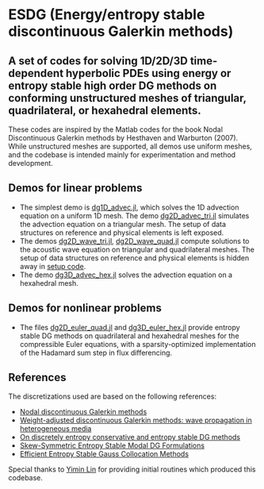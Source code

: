 # ESDG (Energy/entropy stable discontinuous Galerkin methods)
## A set of codes for solving 1D/2D/3D time-dependent hyperbolic PDEs using energy or entropy stable high order DG methods on conforming unstructured meshes of triangular, quadrilateral, or hexahedral elements.

These codes are inspired by the Matlab codes for the book Nodal Discontinuous Galerkin methods by Hesthaven and Warburton (2007).  While unstructured meshes are supported, all demos use uniform meshes, and the codebase is intended mainly for experimentation and method development.

## Demos for linear problems
- The simplest demo is [dg1D_advec.jl](https://github.com/jlchan/JuliaDG/blob/master/examples/dg1D_advec.jl), which solves the 1D advection equation on a uniform 1D mesh. The demo [dg2D_advec_tri.jl](https://github.com/jlchan/JuliaDG/blob/master/examples/dg2D_advec_tri.jl) simulates the advection equation on a triangular mesh. The setup of data structures on reference and physical elements is left exposed. 
- The demos [dg2D_wave_tri.jl](https://github.com/jlchan/JuliaDG/blob/master/examples/dg2D_wave_tri.jl), [dg2D_wave_quad.jl](https://github.com/jlchan/JuliaDG/blob/master/examples/dg2D_wave_quad.jl) compute solutions to the acoustic wave equation on triangular and quadrilateral meshes. The setup of data structures on reference and physical elements is hidden away in [setup code](https://github.com/jlchan/JuliaDG/blob/master/src/SetupDG.jl).
- The demo [dg3D_advec_hex.jl](https://github.com/jlchan/JuliaDG/blob/master/examples/dg3D_advec_hex.jl) solves the advection equation on a hexahedral mesh. 

## Demos for nonlinear problems
- The files [dg2D_euler_quad.jl](https://github.com/jlchan/JuliaDG/blob/master/examples/dg2D_euler_quad.jl) and [dg3D_euler_hex.jl](https://github.com/jlchan/JuliaDG/blob/master/examples/dg3D_euler_hex.jl) provide entropy stable DG methods on quadrilateral and hexahedral meshes for the compressible Euler equations, with a sparsity-optimized implementation of the Hadamard sum step in flux differencing.

## References
The discretizations used are based on the following references:
- [Nodal discontinuous Galerkin methods](https://link.springer.com/book/10.1007/978-0-387-72067-8)
- [Weight-adjusted discontinuous Galerkin methods: wave propagation in heterogeneous media](https://epubs.siam.org/doi/abs/10.1137/16M1089186?casa_token=j8893ak2KVEAAAAA:wVbmLtWx3ibL03oxn_97uRt7du2cSdf-6XlkHhczsVTmHI_6ndEgHm-fe3W-CmrWKuEf7CEo_i8)
- [On discretely entropy conservative and entropy stable DG methods](https://doi.org/10.1016/j.jcp.2018.02.033)
- [Skew-Symmetric Entropy Stable Modal DG Formulations](https://doi.org/10.1007/s10915-019-01026-w)
- [Efficient Entropy Stable Gauss Collocation Methods](https://doi.org/10.1137/18M1209234)

Special thanks to [Yimin Lin](https://github.com/yiminllin) for providing initial routines which produced this codebase.

<!-- - [On discretely entropy stable weight-adjusted DG methods: curvilinear meshes](https://doi.org/10.1016/j.jcp.2018.11.010)-->
<!-- using Pkg
Pkg.add("Revise")
Pkg.add("Plots")
Pkg.add("PyPlot")
Pkg.add("SpecialFunctions")
Pkg.add("Documenter")

?[Module/Function name] for documentation -->
